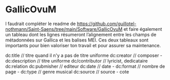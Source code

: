 # GallicOvuM
l faudrait compléter le readme de https://github.com/guillotel-nothmann/Saint-Saens/tree/main/Software/GallicOvuM et faire également un tableau dont les lignes résumeront l’alignement entre les champs de métadonnées sur Gallica et les balises MEI. Ces deux tableaux sont importants pour bien valoriser ton travail et pour assurer sa maintenance. 

dc:title // titre quand il n'y a pas de titre uniforme
dc:creator // composer - 
dc:description // titre uniforme
dc/contributor // lyricist, dedicataire
dc:relation
dc:pubmisher // editeur
dc:date // date -
dc:format // nombre de page - 
dc:type // genre musical
dc:source // source - cote